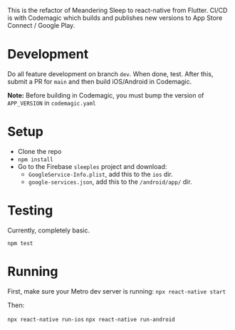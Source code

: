 This is the refactor of Meandering Sleep to react-native from Flutter. CI/CD is with Codemagic which builds and publishes new versions to App Store Connect / Google Play.

# Development

Do all feature development on branch `dev`. When done, test. After this, submit a PR for `main` and then build iOS/Android in Codemagic.

**Note:** Before building in Codemagic, you must bump the version of `APP_VERSION` in `codemagic.yaml`

# Setup

- Clone the repo
- `npm install`
- Go to the Firebase `sleeples` project and download:
    * `GoogleService-Info.plist`, add this to the `ios` dir.
    * `google-services.json`, add this to the `/android/app/` dir.

# Testing

Currently, completely basic.

`npm test`

# Running

First, make sure your Metro dev server is running:
`npx react-native start`

Then:

`npx react-native run-ios`
`npx react-native run-android`
